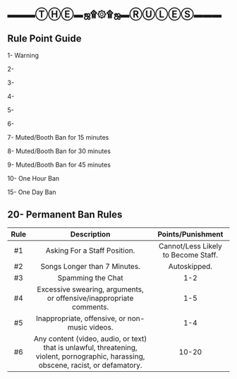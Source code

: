 ▬▬▬ⓉⒽⒺ▬ஜ۩۞۩ஜ▬ⓇⓊⓁⒺⓈ▬▬▬
------------------------------
Rule Point Guide
----------------

1- Warning

2- 

3- 

4- 

5- 

6- 

7- Muted/Booth Ban for 15 minutes

8- Muted/Booth Ban for 30 minutes

9- Muted/Booth Ban for 45 minutes

10- One Hour Ban

15- One Day Ban

20- Permanent Ban
Rules
-------

|Rule | Description | Points/Punishment  |
|:------:|:---------:|:--------------------------------------:|
|#1 | Asking For a Staff Position. | Cannot/Less Likely to Become Staff. |
|#2 | Songs Longer than 7 Minutes. | Autoskipped. |
|#3 | Spamming the Chat | 1-2 |
|#4 | Excessive swearing, arguments, or offensive/inappropriate comments.  | 1-5 |
|#5 | Inappropriate, offensive, or non-music videos. | 1-4 |
|#6 | Any content (video, audio, or text) that is unlawful, threatening, violent, pornographic, harassing, obscene, racist, or defamatory. | 10-20 |
